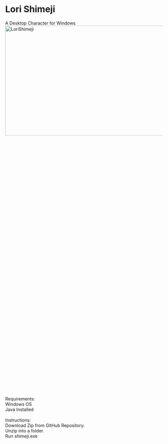 # Lori Shimeji
A Desktop Character for Windows
<br>
<img width="500%" height="30%" alt="LoriShimeji" src="https://user-images.githubusercontent.com/20589688/136709671-225cb874-63bd-4d06-a9af-0214f73a00fc.png">
<br>

Requirements:
<br>
Windows OS
<br>
Java Installed
<br>
<br>
Instructions:
<br>
Download Zip from GitHub Repository.
<br>
Unzip into a folder.
<br>
Run shimeji.exe
